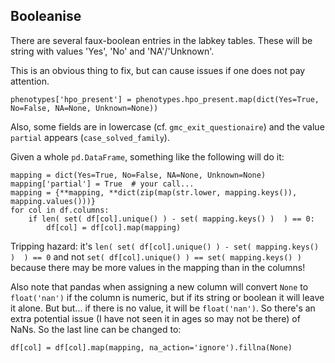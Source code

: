 ## Booleanise

There are several faux-boolean entries in the labkey tables.
These will be string with values 'Yes', 'No' and 'NA'/'Unknown'.

This is an obvious thing to fix, but can cause issues if one does not pay attention.

```python3
phenotypes['hpo_present'] = phenotypes.hpo_present.map(dict(Yes=True, No=False, NA=None, Unknown=None))
```

Also, some fields are in lowercase (cf. `gmc_exit_questionaire`) and the value `partial` appears (`case_solved_family`).

Given a whole `pd.DataFrame`, something like the following will do it:

```python3
mapping = dict(Yes=True, No=False, NA=None, Unknown=None)
mapping['partial'] = True  # your call...
mapping = {**mapping, **dict(zip(map(str.lower, mapping.keys()), mapping.values()))}
for col in df.columns:
    if len( set( df[col].unique() ) - set( mapping.keys() )  ) == 0:
        df[col] = df[col].map(mapping)
```

Tripping hazard: it's `len( set( df[col].unique() ) - set( mapping.keys() )  ) == 0`
and not `set( df[col].unique() ) == set( mapping.keys() )` because there may be more values
in the mapping than in the columns!

Also note that pandas when assigning a new column will convert `None` to `float('nan')` if the column is numeric,
but if its string or boolean it will leave it alone. But but... if there is no value, it will be `float('nan')`.
So there's an extra potential issue (I have not seen it in ages so may not be there) of NaNs.
So the last line can be changed to:

```python3
df[col] = df[col].map(mapping, na_action='ignore').fillna(None)
```